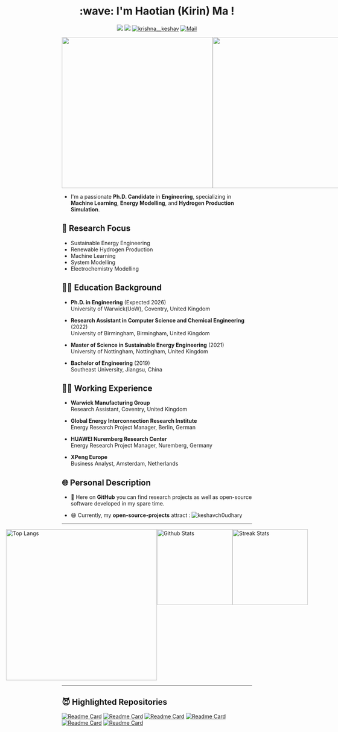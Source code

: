 <h1 align="center">:wave: I'm Haotian (Kirin) Ma ! </h1>


<div  align="center">    

[![](https://img.shields.io/badge/linkedin-%230077B5.svg?&style=for-the-badge&logo=linkedin&logoColor=white)](https://www.linkedin.com/in/htma/) 
[![](https://img.shields.io/badge/twitter-%230077B5.svg?&style=for-the-badge&logo=twitter&logoColor=white)](https://twitter.com/mahaotian10) 
<a href="https://KeshavCh0udhary.github.io" target="blank"><img src="https://img.shields.io/badge/Portfolio_-000?style=for-the-badge&logo=ko-fi&logoColor=gold" alt="krishna__keshav" /></a> 
<a href="mailto:haotianteemo@outlook.com" target="blank"><img src="https://img.shields.io/badge/Reach_to_me_via_Mail_-000?style=for-the-badge&logo=gmail&logoColor=pink" alt="Mail" /></a> 
</div>


<div style="display: flex; justify-content: space-between; align-items: flex-end;">
  <img src="https://baltictransportjournal.com/assets/files/news/hydrogen-produksjon-ny-eng.gif" width="400" />
  <img src="https://i.imgur.com/JlXPELW.jpg" width="400" /> 
</div>

- I'm a passionate **Ph.D. Candidate** in **Engineering**, specializing in **Machine Learning**, **Energy Modelling**, and **Hydrogen Production Simulation**.

## 🔬 Research Focus

- Sustainable Energy Engineering
- Renewable Hydrogen Production
- Machine Learning
- System Modelling
- Electrochemistry Modelling

<!--
## 🔧 Skills

- **Languages:** C/C++, Python, OCAML
- **Frameworks:** React, Node.js, Express.js, Django,KIVY
- **Databases:** MongoDB, MySQL, PostgreSQL
- **Tools:** Git, Docker, VS Code, Jupyter Notebook
- **Software:** COMSOL, Aspen, gProms
- **Experiment:** XRD, SEM, TEM and other Material Modelling Experiments
-->

## :man_student: Education Background

- **Ph.D. in Engineering** (Expected 2026)  
  University of Warwick(UoW), Coventry, United Kingdom

- **Research Assistant in Computer Science and Chemical Engineering** (2022)  
  University of Birmingham, Birmingham, United Kingdom

- **Master of Science in Sustainable Energy Engineering** (2021)  
  University of Nottingham, Nottingham, United Kingdom
  
- **Bachelor of Engineering** (2019)  
  Southeast University, Jiangsu, China 


## :man_judge: Working Experience

- **Warwick Manufacturing Group**      
  Research Assistant, Coventry, United Kingdom

- **Global Energy Interconnection Research Institute**   
  Energy Research Project Manager, Berlin, German

- **HUAWEI Nuremberg Research Center**   
  Energy Research Project Manager, Nuremberg, Germany
  
- **XPeng Europe**    
  Business Analyst, Amsterdam, Netherlands

## 🌐 Personal Description

- 🧠 Here on **GitHub** you can find research projects as well as open-source software developed in my spare time.

- 😄 Currently, my **open-source-projects** attract : <img src="https://komarev.com/ghpvc/?username=TSdreamer&label=Visitors&color=0e75b6&style=flat" alt="keshavch0udhary" /> </p>

---
 
<p align="center">
    <div style="display: flex; justify-content: center;">
        <a href="https://github.com/davidstutz">
            <img src="https://github-readme-stats.vercel.app/api/top-langs/?username=davidstutz&theme=gruvbox&show_icons=true" alt="Top Langs" height="400px">
        </a>
            <a href="https://github.com/TSdreamer">
                <img src="https://github-readme-stats.vercel.app/api?username=TSdreamer&count_private=true&show_icons=false&theme=gruvbox" alt="Github Stats" height="200px">
            </a>
            <a href="https://github.com/TSdreamer">
                <img src="https://github-readme-streak-stats.herokuapp.com/?user=TSdreamer&theme=gruvbox&hide_border=true&stroke=0000&background=060A0CD0" alt="Streak Stats" height="200px">
            </a>
    </div>
</p>





---


## 😈 Highlighted Repositories

[![Readme Card](https://github-readme-stats.vercel.app/api/pin/?username=TSdreamer&repo=Gradient-Boosting-Tree&layout=compact&theme=dark)](https://github.com/TSdreamer/Gradient-Boosting-Tree)
[![Readme Card](https://github-readme-stats.vercel.app/api/pin/?username=jyang526843&repo=2D_FE_Global_DIC&layout=compact&theme=dark)](https://github.com/jyang526843/2D_FE_Global_DIC)
[![Readme Card](https://github-readme-stats.vercel.app/api/pin/?username=FranckLab&repo=ALDVC&layout=compact&theme=dark)](https://github.com/FranckLab/ALDVC)
[![Readme Card](https://github-readme-stats.vercel.app/api/pin/?username=jyang526843&repo=SerialTrack&layout=compact&theme=dark)](https://github.com/jyang526843/SerialTrack)
[![Readme Card](https://github-readme-stats.vercel.app/api/pin/?username=InertialMicrocavitationRheometry&repo=IMR_simple&layout=compact&theme=dark)](https://github.com/InertialMicrocavitationRheometry/IMR_simple)
[![Readme Card](https://github-readme-stats.vercel.app/api/pin/?username=FranckLab&repo=STAQ-DIC&layout=compact&theme=dark)](https://github.com/FranckLab/STAQ-DIC)
 
